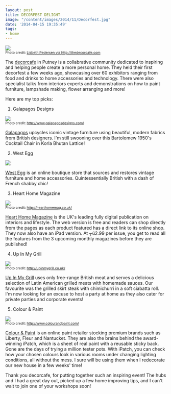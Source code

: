 ```yaml
---
layout: post
title: DECORFEST DELIGHT
image: "/content/images/2014/11/Decorfest.jpg"
date: '2014-04-15 19:35:49'
tags:
- home
---
```


<img src="/content/images/2014/Apr/Decorfest.jpg"/><span style="display:block; text-align: left; margin:0; padding: 0; font-size:8pt;">Photo credit: <a href="http://thedecorcafe.com/2014/04/decorfest-a-few-people-pics/" target= "_blank">Lisbeth Pedersen via http://thedecorcafe.com</a></span>

The <a href="http://thedecorcafe.com/" target="_blank">decorcafe</a> in Putney is a collabrative community dedicated to inspiring and helping people create a more personal home. They held their first decorfest a few weeks ago, showcasing over 60 exhibitors ranging from food and drinks to home accessories and technology. There were also specialist talks from interiors experts and demonstrations on how to paint furniture, lampshade making, flower arranging and more!

Here are my top picks:

1) Galapagos Designs

<img src="/content/images/2014/Apr/Galapagos-Bartolomew-1.jpeg"/><span style="display:block; text-align: left; margin:0; padding: 0; font-size:8pt;">Photo credit: <a href="http://www.galapagosdesigns.com/" target= "_blank">http://www.galapagosdesigns.com/</a></span>

<a href="http://www.galapagosdesigns.com/" target= "_blank">Galapagos</a> upcycles iconic vintage furniture using beautiful, modern fabrics from British designers. I'm still swooning over this Bartolomew 1950's Cocktail Chair in Korla Bhutan Lattice!

2) West Egg

<img src="/content/images/2014/Apr/West-Egg.jpg"/>

<a href="http://www.westegg.co.uk/" target= "_blank">West Egg</a> is an online boutique store that sources and restores vintage furniture and home accessories. Quintessentially British with a dash of French shabby chic!

3) Heart Home Magazine

<img src="/content/images/2014/Apr/Heart-Home-1.jpg"/><span style="display:block; text-align: left; margin:0; padding: 0; font-size:8pt;">Photo credit: <a href="http://hearthomemag.co.uk/" target= "_blank">http://hearthomemag.co.uk/</a></span>

<a href="http://hearthomemag.co.uk/" target= "_blank">Heart Home Magazine</a> is the UK's leading fully digital publication on interiors and lifestyle. The web version is free and readers can shop directly from the pages as each product featured has a direct link to its online shop. They now also have an iPad version. At ┬ú2.99 per issue, you get to read all the features from the 3 upcoming monthly magazines before they are published!

4) Up In My Grill

<img src="/content/images/2014/Apr/Up-In-My-Grill.jpg"/><span style="display:block; text-align: left; margin:0; padding: 0; font-size:8pt;">Photo credit: <a href="http://upinmygrill.co.uk/" target= "_blank">http://upinmygrill.co.uk/</a></span>

<a href="http://upinmygrill.co.uk/" target= "_blank">Up In My Grill</a> uses only free-range British meat and serves a delicious selection of Latin American grilled meats with homemade sauces. Our favourite was the grilled skirt steak with chimichurri in a soft ciabatta roll. I'm now looking for an excuse to host a party at home as they also cater for private parties and corporate events!

5) Colour & Paint

<img src="/content/images/2014/Apr/iPatch.jpg"/><span style="display:block; text-align: left; margin:0; padding: 0; font-size:8pt;">Photo credit: <a href="http://www.colourandpaint.com/" target= "_blank">http://www.colourandpaint.com/</a></span>

<a href="http://www.colourandpaint.com/" target= "_blank">Colour & Paint</a> is an online paint retailer stocking premium brands such as Liberty, Fleur and Nantucket. They are also the brains behind the award-winning iPatch, which is a sheet of real paint with a reusable sticky back. Gone are the days of trying a million tester pots. With iPatch, you can check how your chosen colours look in various rooms under changing lighting conditions, all without the mess. I sure will be using them when I redecorate our new house in a few weeks' time!

Thank you decorcafe, for putting together such an inspiring event! The hubs and I had a great day out, picked up a few home improving tips, and I can't wait to join one of your workshops soon!

